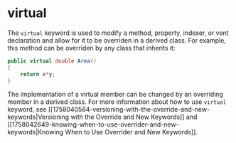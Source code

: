 # virtual
The `virtual` keyword is used to modify a method, property, indexer, or vent declaration and allow for it to be overriden in a derived class. For example, this method can be overriden by any class that inherits it:

```cs
public virtual double Area()
{
    return x*y;
}
```

The implementation of a virtual member can be changed by an overriding member in a derived class. For more information about how to use `virtual` keyword, see [[1758040584-versioning-with-the-override-and-new-keywords|Versioning with the Override and New Keywords]] and [[1758042649-knowing-when-to-use-overrider-and-new-keywords|Knowing When to Use Overrider and New Keywords]].

